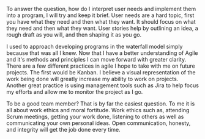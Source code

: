 To answer the question, how do I interpret user needs and implement them into a program, I will try and keep it brief. 
User needs are a hard topic, first you have what they need and then what they want. It should focus on what they need and 
then what they want. User stories help by outlining an idea, a rough draft as you will, and then shaping it as you go. 

I used to approach developing programs in the waterfall model simply because that was all I knew. Now that I have a 
better understanding of Agile and it's methods and principles I can move forward with greater clarity. There are a 
few different practices in agile I hope to take with me on future projects. The first would be Kanban. I believe a visual
representation of the work being done will greatly increase my ability to work on projects. Another great practice is 
using management tools such as Jira to help focus my efforts and allow me to monitor the project as I go. 

To be a good team member? That is by far the easiest question. To me it is all about work ethics and moral fortitude.
Work ethics such as, attending Scrum meetings, getting your work done, listening to others as well as communicating your 
own personal ideas. Open communication, honesty, and integrity will get the job done every time. 
